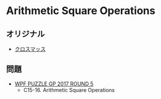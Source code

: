 # Arithmetic Square Operations

## オリジナル
- [クロスマッス](arithmeticsquare.md)

## 問題
- [WPF PUZZLE GP 2017 ROUND 5](../questions/wpfpgp2017_5.md)
	- C15-16. Arithmetic Square Operations
